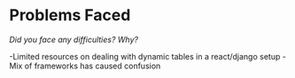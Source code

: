 # Problems Faced
*Did you face any difficulties? Why?*

-Limited resources on dealing with dynamic tables in a react/django setup
-Mix of frameworks has caused confusion
